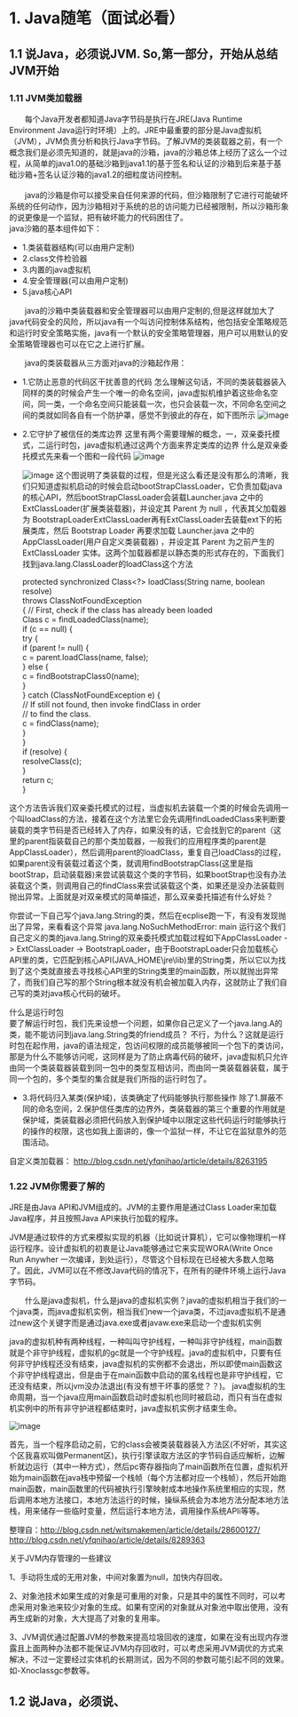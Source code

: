 #  1.  Java随笔（面试必看）
## 1.1 说Java，必须说JVM. So,第一部分，开始从总结JVM开始
### 1.11  JVM类加载器
 　　每个Java开发者都知道Java字节码是执行在JRE(Java Runtime Environment Java运行时环境）上的。JRE中最重要的部分是Java虚拟机（JVM），JVM负责分析和执行Java字节码。了解JVM的类装载器之前，有一个概念我们是必须先知道的，就是java的沙箱，java的沙箱总体上经历了这么一个过程，从简单的java1.0的基础沙箱到java1.1的基于签名和认证的沙箱到后来基于基础沙箱+签名认证沙箱的java1.2的细粒度访问控制。    
  <br />
　　java的沙箱是你可以接受来自任何来源的代码，但沙箱限制了它进行可能破坏系统的任何动作，因为沙箱相对于系统的总的访问能力已经被限制，所以沙箱形象的说更像是一个监狱，把有破坏能力的代码困住了。<br />
java沙箱的基本组件如下：<br />
 * 1.类装载器结构(可以由用户定制)
 * 2.class文件检验器
 * 3.内置的java虚拟机
 * 4.安全管理器(可以由用户定制)
 * 5.java核心API


  　　java的沙箱中类装载器和安全管理器可以由用户定制的,但是这样就加大了java代码安全的风险，所以java有一个叫访问控制体系结构，他包括安全策略规范和运行时安全策略实施，java有一个默认的安全策略管理器，用户可以用默认的安全策略管理器也可以在它之上进行扩展。

 　　java的类装载器从三方面对java的沙箱起作用：
  * 1.它防止恶意的代码区干扰善意的代码
      怎么理解这句话，不同的类装载器装入同样的类的时候会产生一个唯一的命名空间，java虚拟机维护着这些命名空间，同一类，一个命名空间只能装载一次，也只会装载一次，不同命名空间之间的类就如同各自有一个防护罩，感觉不到彼此的存在，如下图所示
      ![image](http://img.my.csdn.net/uploads/201212/04/1354627251_8058.jpg)

  * 2.它守护了被信任的类库边界
      这里有两个需要理解的概念，一，双亲委托模式，二运行时包，java虚拟机通过这两个方面来界定类库的边界
      什么是双亲委托模式先来看一个图和一段代码
      ![image](http://img.my.csdn.net/uploads/201212/04/1354627750_5038.png)

      ![image](http://images.cnitblog.com/blog/502866/201402/241535328298264.jpg)
      这个图说明了类装载的过程，但是光这么看还是没有那么的清晰，我们只知道虚拟机启动的时候会启动bootStrapClassLoader，它负责加载java的核心API，然后bootStrapClassLoader会装载Launcher.java 之中的 ExtClassLoader(扩展类装载器)，并设定其 Parent 为 null ，代表其父加载器为 BootstrapLoaderExtClassLoader再有ExtClassLoader去装载ext下的拓展类库，然后 Bootstrap Loader 再要求加载 Launcher.java 之中的 AppClassLoader(用户自定义类装载器) ，并设定其 Parent 为之前产生的 ExtClassLoader 实体。这两个加载器都是以静态类的形式存在的，下面我们找到java.lang.ClassLoader的loadClass这个方法


    protected synchronized Class<?> loadClass(String name, boolean resolve)  
    throws ClassNotFoundException  
    {  // First, check if the class has already been loaded  
    Class c = findLoadedClass(name);  
    if (c == null) {  
        try {  
        if (parent != null) {  
            c = parent.loadClass(name, false);  
        } else {  
            c = findBootstrapClass0(name);  
        }  
        } catch (ClassNotFoundException e) {  
            // If still not found, then invoke findClass in order  
            // to find the class.  
            c = findClass(name);  
        }  
    }  
    if (resolve) {  
        resolveClass(c);  
    }  
    return c;  
    }


这个方法告诉我们双亲委托模式的过程，当虚拟机去装载一个类的时候会先调用一个叫loadClass的方法，接着在这个方法里它会先调用findLoadedClass来判断要装载的类字节码是否已经转入了内存，如果没有的话，它会找到它的parent（这里的parent指装载自己的那个类加载器，一般我们的应用程序类的parent是AppClassLoader），然后调用parent的loadClass，重复自己loadClass的过程，如果parent没有装载过着这个类，就调用findBootstrapClass(这里是指bootStrap，启动装载器)来尝试装载这个类的字节码，如果bootStrap也没有办法装载这个类，则调用自己的findClass来尝试装载这个类，如果还是没办法装载则抛出异常。上面就是对双亲模式的简单描述，那么双亲委托描述有什么好处？

你尝试一下自己写个java.lang.String的类，然后在ecplise跑一下，有没有发现抛出了异常，来看看这个异常
java.lang.NoSuchMethodError: main 运行这个我们自己定义的类的java.lang.String的双亲委托模式加载过程如下AppClassLoader -> ExtClassLoader -> BootstrapLoader，由于BootstrapLoader只会加载核心API里的类，它匹配到核心API(JAVA_HOME\jre\lib)里的String类，所以它以为找到了这个类就直接去寻找核心API里的String类里的main函数，所以就抛出异常了，而我们自己写的那个String根本就没有机会被加载入内存，这就防止了我们自己写的类对java核心代码的破坏。                  

什么是运行时包<br />
要了解运行时包，我们先来设想一个问题，如果你自己定义了一个java.lang.A的类，能不能访问到java.lang.String类的friend成员？
不行，为什么？这就是运行时包在起作用，java的语法规定，包访问权限的成员能够被同一个包下的类访问，那是为什么不能够访问呢，这同样是为了防止病毒代码的破坏，java虚拟机只允许由同一个类装载器装载到同一包中的类型互相访问，而由同一类装载器装载，属于同一个包的，多个类型的集合就是我们所指的运行时包了。


* 3.将代码归入某类(保护域)，该类确定了代码能够执行那些操作
除了1.屏蔽不同的命名空间，2.保护信任类库的边界外，类装载器的第三个重要的作用就是保护域，类装载器必须把代码放入到保护域中以限定这些代码运行时能够执行的操作的权限，这也如我上面讲的，像一个监狱一样，不让它在监狱意外的范围活动。

自定义类加载器：
http://blog.csdn.net/yfqnihao/article/details/8263195

### 1.22  JVM你需要了解的

JRE是由Java API和JVM组成的。JVM的主要作用是通过Class Loader来加载Java程序，并且按照Java API来执行加载的程序。

JVM是通过软件的方式来模拟实现的机器（比如说计算机），它可以像物理机一样运行程序。设计虚拟机的初衷是让Java能够通过它来实现WORA(Write Once Run Anywher 一次编译，到处运行），尽管这个目标现在已经被大多数人忽略了。因此，JVM可以在不修改Java代码的情况下，在所有的硬件环境上运行Java字节码。

　　什么是java虚拟机，什么是java的虚拟机实例？java的虚拟机相当于我们的一个java类，而java虚拟机实例，相当我们new一个java类，不过java虚拟机不是通过new这个关键字而是通过java.exe或者javaw.exe来启动一个虚拟机实例

java的虚拟机种有两种线程，一种叫叫守护线程，一种叫非守护线程，main函数就是个非守护线程，虚拟机的gc就是一个守护线程。java的虚拟机中，只要有任何非守护线程还没有结束，java虚拟机的实例都不会退出，所以即使main函数这个非守护线程退出，但是由于在main函数中启动的匿名线程也是非守护线程，它还没有结束，所以jvm没办法退出(有没有想干坏事的感觉？？)。
java虚拟机的生命周期，当一个java应用main函数启动时虚拟机也同时被启动，而只有当在虚拟机实例中的所有非守护进程都结束时，java虚拟机实例才结束生命。

![image](http://img.my.csdn.net/uploads/201212/13/1355396896_8783.jpg)

首先，当一个程序启动之前，它的class会被类装载器装入方法区(不好听，其实这个区我喜欢叫做Permanent区)，执行引擎读取方法区的字节码自适应解析，边解析就边运行（其中一种方式），然后pc寄存器指向了main函数所在位置，虚拟机开始为main函数在java栈中预留一个栈帧（每个方法都对应一个栈帧），然后开始跑main函数，main函数里的代码被执行引擎映射成本地操作系统里相应的实现，然后调用本地方法接口，本地方法运行的时候，操纵系统会为本地方法分配本地方法栈，用来储存一些临时变量，然后运行本地方法，调用操作系统APIi等等。

整理自：http://blog.csdn.net/witsmakemen/article/details/28600127/
       http://blog.csdn.net/yfqnihao/article/details/8289363   

关于JVM内存管理的一些建议

1、手动将生成的无用对象，中间对象置为null，加快内存回收。

2、对象池技术如果生成的对象是可重用的对象，只是其中的属性不同时，可以考虑采用对象池来较少对象的生成。如果有空闲的对象就从对象池中取出使用，没有再生成新的对象，大大提高了对象的复用率。

3、JVM调优通过配置JVM的参数来提高垃圾回收的速度，如果在没有出现内存泄露且上面两种办法都不能保证JVM内存回收时，可以考虑采用JVM调优的方式来解决，不过一定要经过实体机的长期测试，因为不同的参数可能引起不同的效果。如-Xnoclassgc参数等。


## 1.2 说Java，必须说、

